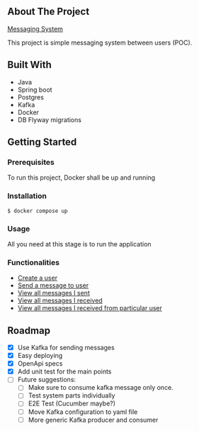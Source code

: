 ## About The Project

[Messaging System](https://github.com/AmjadKhader/messging.system)

This project is simple messaging system between users (POC).

## Built With

* Java
* Spring boot
* Postgres
* Kafka
* Docker
* DB Flyway migrations

## Getting Started

### Prerequisites

To run this project, Docker shall be up and running

### Installation

```
$ docker compose up
```

### Usage

All you need at this stage is to run the application

### Functionalities

* [Create a user](http://localhost:8092/api/messaging-system/user/create)
* [Send a message to user](http://localhost:8092/api/messaging-system/message/send/{sender_id})
* [View all messages I sent](http://localhost:8092/api/messaging-system/message/view/send/{user_id})
* [View all messages I received](http://localhost:8092/api/messaging-system/message/view/receive/{user_id})
* [View all messages I received from particular user](http://localhost:8092/api/messaging-system/message/view/{user_id}/receive/{sender_id})

## Roadmap

- [x] Use Kafka for sending messages
- [x] Easy deploying
- [x] OpenApi specs
- [x] Add unit test for the main points
- [ ] Future suggestions:
    - [ ] Make sure to consume kafka message only once. 
    - [ ] Test system parts individually
    - [ ] E2E Test (Cucumber maybe?)
    - [ ] Move Kafka configuration to yaml file
    - [ ] More generic Kafka producer and consumer
